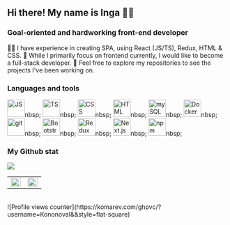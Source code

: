 ## Hi there! My name is Inga 🙋‍♀️
### Goal-oriented and hardworking front-end developer
👩‍💻 I have experience in creating SPA, using React (JS/TS), Redux, HTML & CSS.
🌱 While I primarily focus on frontend currently, I would like to become a full-stack developer.
🔭 Feel free to explore my repositories to see the projects I've been working on.

### Languages and tools
<img src="https://cdn.jsdelivr.net/gh/devicons/devicon@latest/icons/javascript/javascript-original.svg" title="JS" width="40" height="40"/>nbsp;
<img src="https://cdn.jsdelivr.net/gh/devicons/devicon@latest/icons/typescript/typescript-original.svg" title="TS" width="40" height="40"/>nbsp;
<img src="https://cdn.jsdelivr.net/gh/devicons/devicon@latest/icons/css3/css3-original-wordmark.svg" title="CSS" width="40" height="40"/>nbsp;
<img src="https://cdn.jsdelivr.net/gh/devicons/devicon@latest/icons/html5/html5-original-wordmark.svg" title="HTML" width="40" height="40"/>nbsp;
<img src="https://cdn.jsdelivr.net/gh/devicons/devicon@latest/icons/mysql/mysql-original-wordmark.svg" title="mySQL" width="40" height="40"/>nbsp;
<img src="https://cdn.jsdelivr.net/gh/devicons/devicon@latest/icons/docker/docker-original.svg" title="Docker" width="40" height="40"/>nbsp;
<img src="https://cdn.jsdelivr.net/gh/devicons/devicon@latest/icons/git/git-original-wordmark.svg" title="git" width="40" height="40"/>nbsp;
<img src="https://cdn.jsdelivr.net/gh/devicons/devicon@latest/icons/bootstrap/bootstrap-original.svg" title="Bootstrap" width="40" height="40"/>nbsp;
<img src="https://cdn.jsdelivr.net/gh/devicons/devicon@latest/icons/redux/redux-original.svg" title="Redux" width="40" height="40"/>nbsp;
<img src="https://cdn.jsdelivr.net/gh/devicons/devicon@latest/icons/nextjs/nextjs-original.svg" title="Next.js" width="40" height="40"/>nbsp;
<img src="https://cdn.jsdelivr.net/gh/devicons/devicon@latest/icons/npm/npm-original-wordmark.svg" title="npm" width="40" height="40"/>nbsp;

### My Github stat
![](http://github-profile-summary-cards.vercel.app/api/cards/profile-details?username=KononovaI&theme=transparent)
<table>
  <tr>
    <td valign="top" width="50%">
      <img src="https://github-readme-stats.vercel.app/api/top-langs/?username=KononovaI&hide_border=true&layout=compact" align="left" style="width: 100%" />
    </td>
    <td valign="top" width="50%">
      <img src="http://github-profile-summary-cards.vercel.app/api/cards/productive-time?username=KononovaI&theme=transparent&utcOffset=8" align="left" style="width: 100%" />
    </td>
  </tr>
</table>
<br/>
![Profile views counter](https://komarev.com/ghpvc/?username=KononovaI&&style=flat-square)
